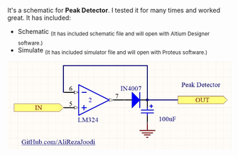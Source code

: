 It's a schematic for **Peak Detector**. I tested it for many times and worked great. It has included:
- Schematic <sub>(It has included schematic file and will open with Altium Designer software.)</sub>
- Simulate <sub>(It has included simulator file and will open with Proteus software.)</sub>


![This is an image](https://github.com/AliRezaJoodi/Electronic-Modules/blob/main/Detector_Peak%20Detector/Schematic/V1.0.jpg?raw=true)
